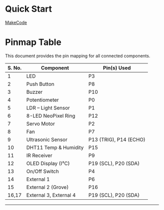 # Quick Start
 [MakeCode](https://makecode.microbit.org/)


# Pinmap Table

This document provides the pin mapping for all connected components.

| S. No. | Component              | Pin(s) Used            |
|--------|-------------------------|------------------------|
| 1      | LED                     | P3                     |
| 2      | Push Button             | P8                     |
| 3      | Buzzer                  | P10                    |
| 4      | Potentiometer           | P0                     |
| 5      | LDR – Light Sensor      | P1                     |
| 6      | 8-LED NeoPixel Ring     | P12                    |
| 7      | Servo Motor             | P2                     |
| 8      | Fan                     | P7                     |
| 9      | Ultrasonic Sensor       | P13 (TRIG), P14 (ECHO) |
| 10     | DHT11 Temp & Humidity   | P15                    |
| 11     | IR Receiver             | P9                     |
| 12     | OLED Display (I²C)      | P19 (SCL), P20 (SDA)   |
| 13     | On/Off Switch           | P4                     |
| 14     | External 1              | P6                     |
| 15     | External 2 (Grove)      | P16                    |
| 16,17  | External 3, External 4  | P19 (SCL), P20 (SDA)   |

---

